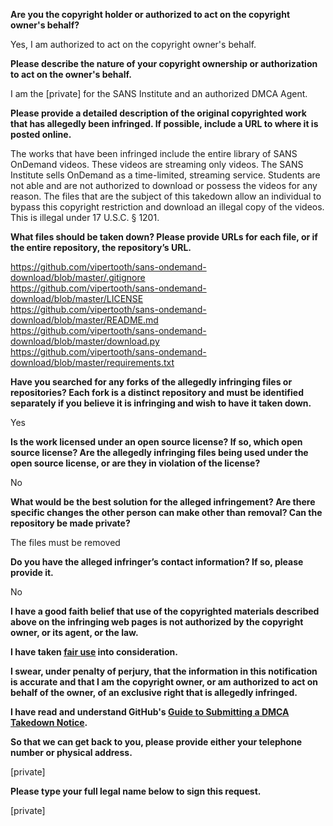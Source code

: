 **Are you the copyright holder or authorized to act on the copyright owner's behalf?**

Yes, I am authorized to act on the copyright owner's behalf.

**Please describe the nature of your copyright ownership or authorization to act on the owner's behalf.**

I am the [private] for the SANS Institute and an authorized DMCA Agent.

**Please provide a detailed description of the original copyrighted work that has allegedly been infringed. If possible, include a URL to where it is posted online.**

The works that have been infringed include the entire library of SANS OnDemand videos. These videos are streaming only videos. The SANS Institute sells OnDemand as a time-limited, streaming service. Students are not able and are not authorized to download or possess the videos for any reason. The files that are the subject of this takedown allow an individual to bypass this copyright restriction and download an illegal copy of the videos. This is illegal under 17 U.S.C. § 1201.

**What files should be taken down? Please provide URLs for each file, or if the entire repository, the repository’s URL.**

https://github.com/vipertooth/sans-ondemand-download/blob/master/.gitignore  
https://github.com/vipertooth/sans-ondemand-download/blob/master/LICENSE  
https://github.com/vipertooth/sans-ondemand-download/blob/master/README.md  
https://github.com/vipertooth/sans-ondemand-download/blob/master/download.py  
https://github.com/vipertooth/sans-ondemand-download/blob/master/requirements.txt  

**Have you searched for any forks of the allegedly infringing files or repositories? Each fork is a distinct repository and must be identified separately if you believe it is infringing and wish to have it taken down.**

Yes

**Is the work licensed under an open source license? If so, which open source license? Are the allegedly infringing files being used under the open source license, or are they in violation of the license?**

No

**What would be the best solution for the alleged infringement? Are there specific changes the other person can make other than removal? Can the repository be made private?**

The files must be removed

**Do you have the alleged infringer’s contact information? If so, please provide it.**

No

**I have a good faith belief that use of the copyrighted materials described above on the infringing web pages is not authorized by the copyright owner, or its agent, or the law.**

**I have taken <a href="https://www.lumendatabase.org/topics/22">fair use</a> into consideration.**

**I swear, under penalty of perjury, that the information in this notification is accurate and that I am the copyright owner, or am authorized to act on behalf of the owner, of an exclusive right that is allegedly infringed.**

**I have read and understand GitHub's <a href="https://docs.github.com/articles/guide-to-submitting-a-dmca-takedown-notice/">Guide to Submitting a DMCA Takedown Notice</a>.**

**So that we can get back to you, please provide either your telephone number or physical address.**

[private]  

**Please type your full legal name below to sign this request.**

[private]
